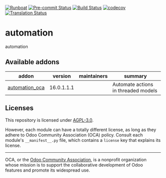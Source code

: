 
[![Runboat](https://img.shields.io/badge/runboat-Try%20me-875A7B.png)](https://runboat.odoo-community.org/builds?repo=OCA/automation&target_branch=16.0)
[![Pre-commit Status](https://github.com/OCA/automation/actions/workflows/pre-commit.yml/badge.svg?branch=16.0)](https://github.com/OCA/automation/actions/workflows/pre-commit.yml?query=branch%3A16.0)
[![Build Status](https://github.com/OCA/automation/actions/workflows/test.yml/badge.svg?branch=16.0)](https://github.com/OCA/automation/actions/workflows/test.yml?query=branch%3A16.0)
[![codecov](https://codecov.io/gh/OCA/automation/branch/16.0/graph/badge.svg)](https://codecov.io/gh/OCA/automation)
[![Translation Status](https://translation.odoo-community.org/widgets/automation-16-0/-/svg-badge.svg)](https://translation.odoo-community.org/engage/automation-16-0/?utm_source=widget)

<!-- /!\ do not modify above this line -->

# automation

automation

<!-- /!\ do not modify below this line -->

<!-- prettier-ignore-start -->

[//]: # (addons)

Available addons
----------------
addon | version | maintainers | summary
--- | --- | --- | ---
[automation_oca](automation_oca/) | 16.0.1.1.1 |  | Automate actions in threaded models

[//]: # (end addons)

<!-- prettier-ignore-end -->

## Licenses

This repository is licensed under [AGPL-3.0](LICENSE).

However, each module can have a totally different license, as long as they adhere to Odoo Community Association (OCA)
policy. Consult each module's `__manifest__.py` file, which contains a `license` key
that explains its license.

----
OCA, or the [Odoo Community Association](http://odoo-community.org/), is a nonprofit
organization whose mission is to support the collaborative development of Odoo features
and promote its widespread use.
